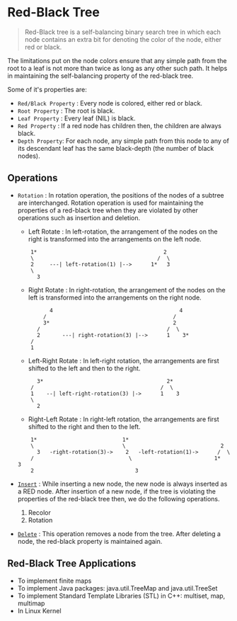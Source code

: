 # Red-Black Tree

> Red-Black tree is a self-balancing binary search tree in which each node contains an extra bit for denoting the color of the node, either red or black.

The limitations put on the node colors ensure that any simple path from the root to a leaf is not more than twice as long as any other such path. It helps in maintaining the self-balancing property of the red-black tree.

Some of it's properties are:

- `Red/Black Property` : Every node is colored, either red or black.
- `Root Property` : The root is black.
- `Leaf Property` : Every leaf (NIL) is black.
- `Red Property` : If a red node has children then, the children are always black.
- `Depth Property`: For each node, any simple path from this node to any of its descendant leaf has the same black-depth (the number of black nodes).

## Operations

- `Rotation` : In rotation operation, the positions of the nodes of a subtree are interchanged. Rotation operation is used for maintaining the properties of a red-black tree when they are violated by other operations such as insertion and deletion.

  - Left Rotate : In left-rotation, the arrangement of the nodes on the right is transformed into the arrangements on the left node.

  ```
      1*                                        2
      \                                       /  \
      2     ---| left-rotation(1) |-->      1*   3
      \
        3
  ```

  - Right Rotate : In right-rotation, the arrangement of the nodes on the left is transformed into the arrangements on the right node.

  ```
            4                                        4
          /                                        /
          3*                                       2
        /                                        /  \
        2       ---| right-rotation(3) |-->      1    3*
      /
      1
  ```

  - Left-Right Rotate : In left-right rotation, the arrangements are first shifted to the left and then to the right.

  ```
        3*                                       2*
      /                                        /  \
      1    --| left-right-rotation(3) |->      1    3
      \
        2
  ```

  - Right-Left Rotate : In right-left rotation, the arrangements are first shifted to the right and then to the left.

  ```
      1*                           1*
      \                            \                              2
        3   -right-rotation(3)->    2   -left-rotation(1)->      /  \
      /                              \                          1*   3
      2                                3
  ```

- [`Insert`](https://www.programiz.com/dsa/insertion-in-a-red-black-tree) : While inserting a new node, the new node is always inserted as a RED node. After insertion of a new node, if the tree is violating the properties of the red-black tree then, we do the following operations.

  1. Recolor
  2. Rotation

- [`Delete`](https://www.programiz.com/dsa/deletion-from-a-red-black-tree) : This operation removes a node from the tree. After deleting a node, the red-black property is maintained again.

## Red-Black Tree Applications

- To implement finite maps
- To implement Java packages: java.util.TreeMap and java.util.TreeSet
- To implement Standard Template Libraries (STL) in C++: multiset, map, multimap
- In Linux Kernel
